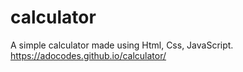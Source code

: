 # calculator
A simple calculator made using Html, Css, JavaScript.
https://adocodes.github.io/calculator/
